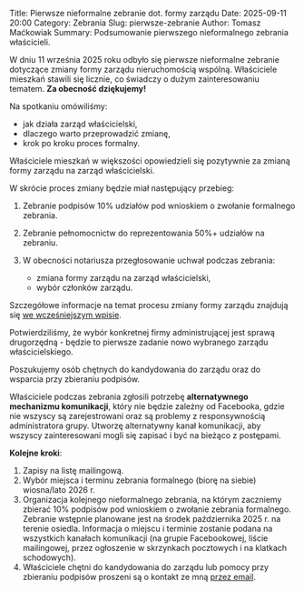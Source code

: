 Title: Pierwsze nieformalne zebranie dot. formy zarządu
Date: 2025-09-11 20:00
Category: Zebrania
Slug: pierwsze-zebranie
Author: Tomasz Maćkowiak
Summary: Podsumowanie pierwszego nieformalnego zebrania właścicieli.

W dniu 11 września 2025 roku odbyło się pierwsze nieformalne zebranie dotyczące zmiany formy zarządu nieruchomością wspólną. Właściciele mieszkań stawili się licznie, co świadczy o dużym zainteresowaniu tematem. **Za obecność dziękujemy!**

Na spotkaniu omówiliśmy:

* jak działa zarząd właścicielski,
* dlaczego warto przeprowadzić zmianę,
* krok po kroku proces formalny.

Właściciele mieszkań w większości opowiedzieli się pozytywnie za zmianą formy zarządu na zarząd właścicielski.

W skrócie proces zmiany będzie miał następujący przebieg:

1. Zebranie podpisów 10% udziałów pod wnioskiem o zwołanie formalnego zebrania.
2. Zebranie pełnomocnictw do reprezentowania 50%+ udziałów na zebraniu.
3. W obecności notariusza przegłosowanie uchwał podczas zebrania:

    * zmiana formy zarządu na zarząd właścicielski,
    * wybór członków zarządu.

Szczegółowe informacje na temat procesu zmiany formy zarządu znajdują się [we wcześniejszym wpisie]({filename}/proces-zmiany-formy-zarzadu.md).

Potwierdziliśmy, że wybór konkretnej firmy administrującej jest sprawą drugorzędną - będzie to pierwsze zadanie nowo wybranego zarządu właścicielskiego.

Poszukujemy osób chętnych do kandydowania do zarządu oraz do wsparcia przy zbieraniu podpisów.

Właściciele podczas zebrania zgłosili potrzebę **alternatywnego mechanizmu komunikacji**, który nie będzie zależny od Facebooka, gdzie nie wszyscy są zarejestrowani oraz są problemy z responsywnością administratora grupy. Utworzę alternatywny kanał komunikacji, aby wszyscy zainteresowani mogli się zapisać i być na bieżąco z postępami.

**Kolejne kroki**:

1. Zapisy na listę mailingową.
1. Wybór miejsca i terminu zebrania formalnego (biorę na siebie) wiosna/lato 2026 r.
1. Organizacja kolejnego nieformalnego zebrania, na którym zaczniemy zbierać 10% podpisów pod wnioskiem o zwołanie zebrania formalnego. Zebranie wstępnie planowane jest na środek października 2025 r. na terenie osiedla. Informacja o miejscu i terminie zostanie podana na wszystkich kanałach komunikacji (na grupie Facebookowej, liście mailingowej,  przez ogłoszenie w skrzynkach pocztowych i na klatkach schodowych).
1. Właściciele chętni do kandydowania do zarządu lub pomocy przy zbieraniu podpisów proszeni są o kontakt ze mną [przez email](mailto:tomasz.mackowiak@lunedemalta.pl).
